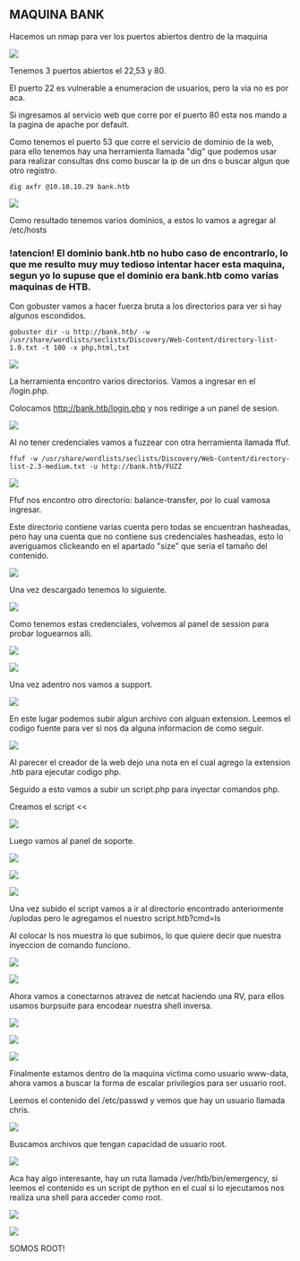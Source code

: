 ## MAQUINA BANK

Hacemos un nmap para ver los puertos abiertos dentro de la maquina

![](https://github.com/Qu0kk4/Quokk4/blob/main/HackMyVm/image/Screenshot%202024-06-10%20190727.png)

Tenemos 3 puertos abiertos el 22,53 y 80.

El puerto 22 es vulnerable a enumeracion de usuarios, pero la via no es por aca.

Si ingresamos al servicio web que corre por el puerto 80 esta nos mando a la pagina de apache por default.

Como tenemos el puerto 53 que corre el servicio de dominio de la web, para ello tenemos hay una herramienta llamada "dig" que podemos usar para realizar consultas dns como buscar la ip de un dns o buscar algun que otro registro.

````console
dig axfr @10.10.10.29 bank.htb
````

![](https://github.com/Qu0kk4/Quokk4/blob/main/HackMyVm/image/Screenshot%202024-06-10%20200115.png)

Como resultado tenemos varios dominios, a estos lo vamos a agregar al /etc/hosts

### !atencion! El dominio bank.htb no hubo caso de encontrarlo, lo que me resulto muy muy tedioso intentar hacer esta maquina, segun yo lo supuse que el dominio era bank.htb como varias maquinas de HTB.

Con gobuster vamos a hacer fuerza bruta a los directorios para ver si hay algunos escondidos.

````console
gobuster dir -u http://bank.htb/ -w /usr/share/wordlists/seclists/Discovery/Web-Content/directory-list-1.0.txt -t 100 -x php,html,txt
````

![](https://github.com/Qu0kk4/Quokk4/blob/main/HackMyVm/image/Screenshot%202024-06-10%20212736.png)

La herramienta encontro varios directorios. Vamos a ingresar en el /login.php.

Colocamos http://bank.htb/login.php y nos redirige a un panel de sesion.

![](https://github.com/Qu0kk4/Quokk4/blob/main/HackMyVm/image/Screenshot%202024-06-10%20193558.png)

Al no tener credenciales vamos a fuzzear con otra herramienta llamada ffuf.

````console
ffuf -w /usr/share/wordlists/seclists/Discovery/Web-Content/directory-list-2.3-medium.txt -u http://bank.htb/FUZZ
````

![](https://github.com/Qu0kk4/Quokk4/blob/main/HackMyVm/image/Screenshot%202024-06-10%20210151.png)

Ffuf nos encontro otro directorio: balance-transfer, por lo cual vamosa ingresar.

Este directorio contiene varias cuenta pero todas se encuentran hasheadas, pero hay una cuenta que no contiene sus credenciales hasheadas, esto lo averiguamos clickeando en el apartado "size" 
que seria el tamaño del contenido.

![](https://github.com/Qu0kk4/Quokk4/blob/main/HackMyVm/image/Screenshot%202024-06-10%20210301.png)

Una vez descargado tenemos lo siguiente.

![](https://github.com/Qu0kk4/Quokk4/blob/main/HackMyVm/image/Screenshot%202024-06-10%20210439.png)

Como tenemos estas credenciales, volvemos al panel de session para probar loguearnos alli.

![](https://github.com/Qu0kk4/Quokk4/blob/main/HackMyVm/image/Screenshot%202024-06-10%20210527.png)

![](https://github.com/Qu0kk4/Quokk4/blob/main/HackMyVm/image/Screenshot%202024-06-10%20210541.png)

Una vez adentro nos vamos a support.

![](https://github.com/Qu0kk4/Quokk4/blob/main/HackMyVm/image/Screenshot%202024-06-10%20212610.png)

En este lugar podemos subir algun archivo con alguan extension. Leemos el codigo fuente para ver si nos da alguna informacion de como seguir.

![](https://github.com/Qu0kk4/Quokk4/blob/main/HackMyVm/image/Screenshot%202024-06-10%20212717.png)

Al parecer el creador de la web dejo una nota en el cual agrego la extension .htb para ejecutar codigo php.

Seguido a esto vamos a subir un script.php para inyectar comandos php.

Creamos el script <<

![](https://github.com/Qu0kk4/Quokk4/blob/main/HackMyVm/image/Screenshot%202024-06-10%20213704.png)

Luego vamos al panel de soporte.

![](https://github.com/Qu0kk4/Quokk4/blob/main/HackMyVm/image/Screenshot%202024-06-10%20213213.png)

![](https://github.com/Qu0kk4/Quokk4/blob/main/HackMyVm/image/Screenshot%202024-06-10%20213227.png)

![](https://github.com/Qu0kk4/Quokk4/blob/main/HackMyVm/image/Screenshot%202024-06-10%20213235.png)

Una vez subido el script vamos a ir al directorio encontrado anteriormente /uplodas pero le agregamos el nuestro script.htb?cmd=ls

Al colocar ls nos muestra lo que subimos, lo que quiere decir que nuestra inyeccion de comando funciono.

![](https://github.com/Qu0kk4/Quokk4/blob/main/HackMyVm/image/Screenshot%202024-06-10%20214108.png)

![](https://github.com/Qu0kk4/Quokk4/blob/main/HackMyVm/image/Screenshot%202024-06-10%20214119.png)

Ahora vamos a conectarnos atravez de netcat haciendo una RV, para ellos usamos burpsuite para encodear nuestra shell inversa.

![](https://github.com/Qu0kk4/Quokk4/blob/main/HackMyVm/image/Screenshot%202024-06-10%20214342.png)

![](https://github.com/Qu0kk4/Quokk4/blob/main/HackMyVm/image/Screenshot%202024-06-10%20214358.png)

![](https://github.com/Qu0kk4/Quokk4/blob/main/HackMyVm/image/Screenshot%202024-06-10%20214329.png)

Finalmente estamos dentro de la maquina victima como usuario www-data, ahora vamos a buscar la forma de escalar privilegios para ser usuario root.

Leemos el contenido del /etc/passwd y vemos que hay un usuario llamada chris.

![](https://github.com/Qu0kk4/Quokk4/blob/main/HackMyVm/image/Screenshot%202024-06-10%20214603.png)

Buscamos archivos que tengan capacidad de usuario root.

![](https://github.com/Qu0kk4/Quokk4/blob/main/HackMyVm/image/Screenshot%202024-06-10%20215349.png)

Aca hay algo interesante, hay un ruta llamada /ver/htb/bin/emergency, si leemos el contenido es un script de python en el cual si lo ejecutamos nos realiza una shell para acceder como root.

![](https://github.com/Qu0kk4/Quokk4/blob/main/HackMyVm/image/Screenshot%202024-06-10%20215335.png)

![](https://github.com/Qu0kk4/Quokk4/blob/main/HackMyVm/image/Screenshot%202024-06-10%20215807.png)

SOMOS ROOT!












